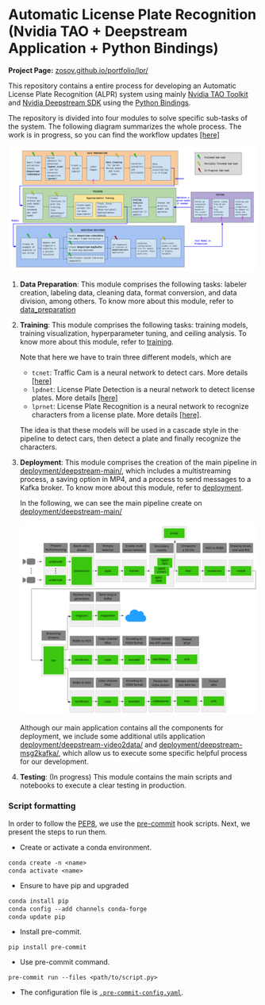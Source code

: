 # Automatic License Plate Recognition (Nvidia TAO + Deepstream  Application + Python Bindings)

**Project Page:** [zosov.github.io/portfolio/lpr/](https://zosov.github.io/portfolio/lpr/)

This repository contains a entire process for developing an Automatic License 
Plate Recognition (ALPR) system using mainly [Nvidia TAO Toolkit](https://developer.nvidia.com/tao-toolkit)
and [Nvidia Deepstream SDK](https://developer.nvidia.com/deepstream-sdk) using the [Python Bindings](https://github.com/NVIDIA-AI-IOT/deepstream_python_apps).

The repository is divided into four modules to solve specific sub-tasks of 
the system. The following diagram summarizes the whole process. The work is in 
progress, so you can find the workflow updates [[here]](https://docs.google.com/drawings/d/10wA3cKPuyulc_6MCku48vwxPMXjcMIJ8FYxaL-rTzOM/edit?usp=sharing)

![](workflow.png)

1. **Data Preparation**: This module comprises the following tasks: labeler creation, labeling data, cleaning data, format conversion, and data division, among others. To know more about this module, refer to  [data_preparation](./data_preparation/)

2. **Training**: This module comprises the following tasks: training models, training visualization,
hyperparameter tuning, and ceiling analysis. To know more about this module, refer to  [training](./training).

    Note that here we have to train three different models, which are

    - `tcnet`: Traffic Cam is a neural network to detect cars. More details [[here]](https://catalog.ngc.nvidia.com/orgs/nvidia/teams/tao/models/trafficcamnet)
    - `lpdnet`: License Plate Detection is a neural network to detect license plates. More details [[here]](https://catalog.ngc.nvidia.com/orgs/nvidia/teams/tao/models/lpdnet)
    - `lprnet`: License Plate Recognition is a neural network to recognize characters from a license plate. More details [[here]](https://catalog.ngc.nvidia.com/orgs/nvidia/models/tlt_lprnet).

    The idea is that these models will be used in a cascade style in the pipeline to detect cars, then detect a plate and finally recognize the characters. 

3. **Deployment**: This module comprises the creation of the main pipeline in [deployment/deepstream-main/](./deployment/deepstream-main/), which includes a multistreaming process, a saving option in MP4, and a process to send messages to a Kafka broker. To know more about this module, refer to  [deployment](./deployment). 

    In the following, we can see the main pipeline create on [deployment/deepstream-main/](./deployment/deepstream-main/)

    ![](pipeline.png)


    Although our main application contains all the components for deployment, we include some additional utils application [deployment/deepstream-video2data/](./deployment/deepstream-video2data/) and [deployment/deepstream-msg2kafka/](./deployment/deepstream-msg2kafka/), which allow us to execute some specific helpful process for our development.

4. **Testing**: (In progress) This module contains the main scripts and notebooks to execute a clear testing in production.


### Script formatting

In order to follow the [PEP8](pep8.org), we use the [pre-commit](pre-commit.com) hook scripts. Next, we present the steps to run them.

* Create or activate a conda environment.
```
conda create -n <name>
conda activate <name>
```

* Ensure to have pip and upgraded
```
conda install pip
conda config --add channels conda-forge 
conda update pip
```

* Install pre-commit.

```
pip install pre-commit
```

* Use pre-commit command.
```
pre-commit run --files <path/to/script.py>
```

* The configuration file is [`.pre-commit-config.yaml`](.pre-commit-config.yaml).
